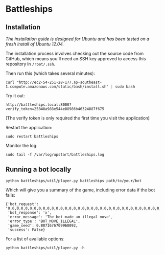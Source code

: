 # Battleships

## Installation

_The installation guide is designed for Ubuntu and has been tested on a fresh install of Ubuntu 12.04._

The installation process involves checking out the source code from GitHub, which means you'll need an SSH key approved to access this repository in `/root/.ssh`.

Then run this (which takes several minutes):
```
curl "http://ec2-54-251-28-177.ap-southeast-1.compute.amazonaws.com/static/bash/install.sh" | sudo bash
```

Try it out:
```
http://battleships.local:8000?verify_token=25848a988e544e88986b46324887f675
```
(The verify token is only required the first time you visit the application)

Restart the application:
```
sudo restart battleships
```

Monitor the log:
```
sudo tail -f /var/log/upstart/battleships.log
```

## Running a bot locally

```
python battleships/util/player.py battleships path/to/your/bot
```

Which will give you a summary of the game, including error data if the bot fails:
```
{'bot_request': '0,0,0,0,0,0,0,0,0,0,0,0,0,0,0,0,0,0,0,0,0,0,0,0,0,0,0,0,0,0,0,0,0,0,0,0,0,0,0,0,0,0,0,0,0,0,0,0,0,0,0,0,0,0,0,0,0,0,0,0,0,0,0,0,0,0,0,0,0,0,0,0,0,0,0,0,0,0,0,0,0,0,0,0,0,0,0,0,0,0,0,0,0,0,0,0,0,0,0,0',
 'bot_response': 'x',
 'error_message': 'The bot made an illegal move',
 'error_type': 'BOT_MOVE_ILLEGAL',
 'game_seed': 0.8071676709968092,
 'success': False}
```

For a list of available options:
```
python battleships/util/player.py -h
```
